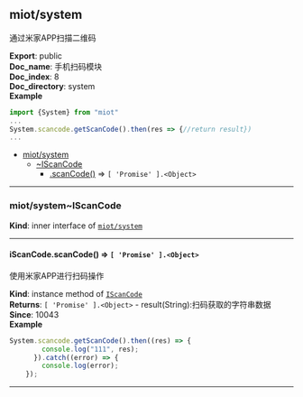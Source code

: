 <a name="module_miot/system"></a>

## miot/system
通过米家APP扫描二维码

**Export**: public  
**Doc_name**: 手机扫码模块  
**Doc_index**: 8  
**Doc_directory**: system  
**Example**  
```js
import {System} from "miot"...System.scancode.getScanCode().then(res => {//return result})...
```

* [miot/system](#module_miot/system)
    * [~IScanCode](#module_miot/system..IScanCode)
        * [.scanCode()](#module_miot/system..IScanCode+scanCode) ⇒ <code>[ &#x27;Promise&#x27; ].&lt;Object&gt;</code>


* * *

<a name="module_miot/system..IScanCode"></a>

### miot/system~IScanCode
**Kind**: inner interface of [<code>miot/system</code>](#module_miot/system)  

* * *

<a name="module_miot/system..IScanCode+scanCode"></a>

#### iScanCode.scanCode() ⇒ <code>[ &#x27;Promise&#x27; ].&lt;Object&gt;</code>
使用米家APP进行扫码操作

**Kind**: instance method of [<code>IScanCode</code>](#module_miot/system..IScanCode)  
**Returns**: <code>[ &#x27;Promise&#x27; ].&lt;Object&gt;</code> - result(String):扫码获取的字符串数据  
**Since**: 10043  
**Example**  
```js
System.scancode.getScanCode().then((res) => {
        console.log("111", res);
      }).catch((error) => {
        console.log(error);
    });
```

* * *

